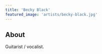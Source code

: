 ```yaml
---
title: 'Becky Black'
featured_image: 'artists/becky-black.jpg'
---
```


## About

Guitarist / vocalist.
